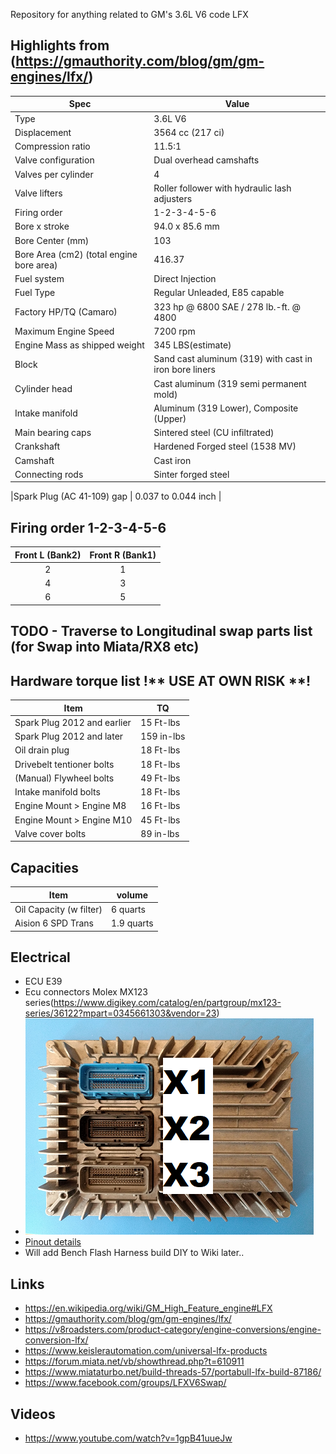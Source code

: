 Repository for anything related to GM's 3.6L V6 code LFX
## Highlights from (https://gmauthority.com/blog/gm/gm-engines/lfx/)
| Spec        | Value |
| ----------- | ----------- |
|Type |	3.6L V6 |
|Displacement|3564 cc (217 ci)|
|Compression ratio|	11.5:1 |
|Valve configuration|	Dual overhead camshafts |
|Valves per cylinder|	4 |
|Valve lifters|	Roller follower with hydraulic lash adjusters|
|Firing order|	1-2-3-4-5-6|
|Bore x stroke|	94.0 x 85.6 mm |
|Bore Center (mm)|	103 |
|Bore Area (cm2) (total engine bore area)|	416.37|
|Fuel system|	Direct Injection |
|Fuel Type|	Regular Unleaded, E85 capable |
|Factory HP/TQ (Camaro) |	323 hp @ 6800 SAE  / 278 lb.-ft. @ 4800 |
|Maximum Engine Speed| 7200 rpm|
|Engine Mass as shipped weight|	345 LBS(estimate) |
|Block|	Sand cast aluminum (319) with cast in iron bore liners |
|Cylinder head|	Cast aluminum (319 semi permanent mold) |
|Intake manifold|	Aluminum (319 Lower), Composite (Upper) |
|Main bearing caps|	Sintered steel (CU infiltrated) |
|Crankshaft|	Hardened Forged steel (1538 MV) |
|Camshaft|	Cast iron |
|Connecting rods|	Sinter forged steel |

|Spark Plug (AC 41-109) gap | 0.037 to 0.044 inch |

## Firing order 1-2-3-4-5-6
|  Front L (Bank2)| Front R (Bank1)|
|    :----:   |    :----:   |
| 2 | 1 |
| 4 | 3 |
| 6 | 5 |

## TODO - Traverse to Longitudinal swap parts list (for Swap into Miata/RX8 etc)

## Hardware torque list \!\*\* USE AT OWN RISK \*\*\!
| Item | TQ |
|---|---|
|Spark Plug 2012 and earlier | 15 Ft-lbs |
|Spark Plug 2012 and later | 159 in-lbs |
|Oil drain plug | 18 Ft-lbs |
|Drivebelt tentioner bolts | 18 Ft-lbs |
|(Manual) Flywheel bolts | 49 Ft-lbs |
|Intake manifold bolts  | 18 Ft-lbs |
|Engine Mount > Engine M8 | 16 Ft-lbs |
|Engine Mount > Engine M10 | 45 Ft-lbs |
|Valve cover bolts | 89 in-lbs |


## Capacities
| Item | volume |
| --- | --- |
|Oil Capacity (w filter) | 6 quarts |
|Aision 6 SPD Trans | 1.9 quarts |

## Electrical
- ECU E39
- Ecu connectors Molex MX123 series(https://www.digikey.com/catalog/en/partgroup/mx123-series/36122?mpart=0345661303&vendor=23)
- ![E39 ECU](/Images/E39_ECU_X123.png)
- [Pinout details](https://github.com/servaasusa/LFX/tree/master/pinout)
- Will add Bench Flash Harness build DIY to Wiki later..

## Links
- https://en.wikipedia.org/wiki/GM_High_Feature_engine#LFX
- https://gmauthority.com/blog/gm/gm-engines/lfx/
- https://v8roadsters.com/product-category/engine-conversions/engine-conversion-lfx/
- https://www.keislerautomation.com/universal-lfx-products
- https://forum.miata.net/vb/showthread.php?t=610911
- https://www.miataturbo.net/build-threads-57/portabull-lfx-build-87186/
- https://www.facebook.com/groups/LFXV6Swap/

## Videos
- https://www.youtube.com/watch?v=1gpB41uueJw
